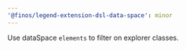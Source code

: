 ```yaml
---
'@finos/legend-extension-dsl-data-space': minor
---
```


Use dataSpace `elements` to filter on explorer classes.
